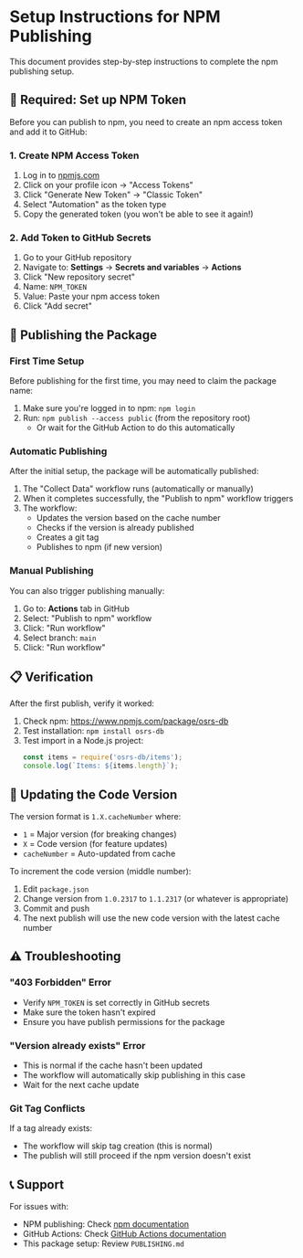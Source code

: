 # Setup Instructions for NPM Publishing

This document provides step-by-step instructions to complete the npm publishing setup.

## 🔑 Required: Set up NPM Token

Before you can publish to npm, you need to create an npm access token and add it to GitHub:

### 1. Create NPM Access Token

1. Log in to [npmjs.com](https://www.npmjs.com)
2. Click on your profile icon → "Access Tokens"
3. Click "Generate New Token" → "Classic Token"
4. Select "Automation" as the token type
5. Copy the generated token (you won't be able to see it again!)

### 2. Add Token to GitHub Secrets

1. Go to your GitHub repository
2. Navigate to: **Settings** → **Secrets and variables** → **Actions**
3. Click "New repository secret"
4. Name: `NPM_TOKEN`
5. Value: Paste your npm access token
6. Click "Add secret"

## 🚀 Publishing the Package

### First Time Setup

Before publishing for the first time, you may need to claim the package name:

1. Make sure you're logged in to npm: `npm login`
2. Run: `npm publish --access public` (from the repository root)
   - Or wait for the GitHub Action to do this automatically

### Automatic Publishing

After the initial setup, the package will be automatically published:

1. The "Collect Data" workflow runs (automatically or manually)
2. When it completes successfully, the "Publish to npm" workflow triggers
3. The workflow:
   - Updates the version based on the cache number
   - Checks if the version is already published
   - Creates a git tag
   - Publishes to npm (if new version)

### Manual Publishing

You can also trigger publishing manually:

1. Go to: **Actions** tab in GitHub
2. Select: "Publish to npm" workflow
3. Click: "Run workflow"
4. Select branch: `main`
5. Click: "Run workflow"

## 📋 Verification

After the first publish, verify it worked:

1. Check npm: https://www.npmjs.com/package/osrs-db
2. Test installation: `npm install osrs-db`
3. Test import in a Node.js project:
   ```javascript
   const items = require('osrs-db/items');
   console.log(`Items: ${items.length}`);
   ```

## 🔄 Updating the Code Version

The version format is `1.X.cacheNumber` where:
- `1` = Major version (for breaking changes)
- `X` = Code version (for feature updates)
- `cacheNumber` = Auto-updated from cache

To increment the code version (middle number):

1. Edit `package.json`
2. Change version from `1.0.2317` to `1.1.2317` (or whatever is appropriate)
3. Commit and push
4. The next publish will use the new code version with the latest cache number

## ⚠️ Troubleshooting

### "403 Forbidden" Error

- Verify `NPM_TOKEN` is set correctly in GitHub secrets
- Make sure the token hasn't expired
- Ensure you have publish permissions for the package

### "Version already exists" Error

- This is normal if the cache hasn't been updated
- The workflow will automatically skip publishing in this case
- Wait for the next cache update

### Git Tag Conflicts

If a tag already exists:
- The workflow will skip tag creation (this is normal)
- The publish will still proceed if the npm version doesn't exist

## 📞 Support

For issues with:
- NPM publishing: Check [npm documentation](https://docs.npmjs.com/)
- GitHub Actions: Check [GitHub Actions documentation](https://docs.github.com/en/actions)
- This package setup: Review `PUBLISHING.md`
